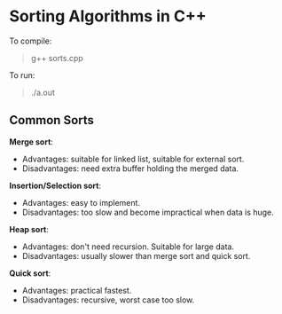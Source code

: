 # Sorting Algorithms in C++

To compile:  
> g++ sorts.cpp 

To run:
> ./a.out  

## Common Sorts
__Merge sort__:  
* Advantages: suitable for linked list, suitable for external sort.
* Disadvantages: need extra buffer holding the merged data.  

__Insertion/Selection sort__:  
* Advantages: easy to implement.
* Disadvantages: too slow and become impractical when data is huge.

__Heap sort__:  
* Advantages: don't need recursion. Suitable for large data.
* Disadvantages: usually slower than merge sort and quick sort.
 
__Quick sort__: 
* Advantages: practical fastest.
* Disadvantages: recursive, worst case too slow.

